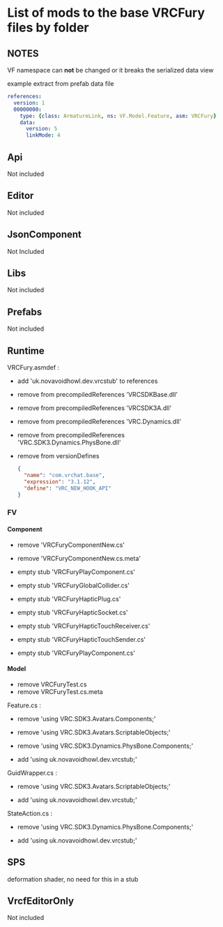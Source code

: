 # List of mods to the base VRCFury files by folder

## NOTES

VF namespace can **not** be changed or it breaks the serialized data view

example extract from prefab data file

```yml
references:
  version: 1
  00000000:
    type: {class: ArmatureLink, ns: VF.Model.Feature, asm: VRCFury}
    data:
      version: 5
      linkMode: 4
```

## Api

Not included

## Editor

Not included

## JsonComponent

Not Included

## Libs

Not included

## Prefabs

Not included

## Runtime

VRCFury.asmdef :

- add 'uk.novavoidhowl.dev.vrcstub' to references

- remove from precompiledReferences 'VRCSDKBase.dll'

- remove from precompiledReferences 'VRCSDK3A.dll'

- remove from precompiledReferences 'VRC.Dynamics.dll'

- remove from precompiledReferences 'VRC.SDK3.Dynamics.PhysBone.dll'

- remove from versionDefines

  ```json
  {
    "name": "com.vrchat.base",
    "expression": "3.1.12",
    "define": "VRC_NEW_HOOK_API"
  }
  ```

### FV

#### Component

- remove 'VRCFuryComponentNew.cs'

- remove 'VRCFuryComponentNew.cs.meta'

- empty stub 'VRCFuryPlayComponent.cs'

- empty stub 'VRCFuryGlobalCollider.cs'

- empty stub 'VRCFuryHapticPlug.cs'

- empty stub 'VRCFuryHapticSocket.cs'

- empty stub 'VRCFuryHapticTouchReceiver.cs'

- empty stub 'VRCFuryHapticTouchSender.cs'

- empty stub 'VRCFuryPlayComponent.cs'

#### Model

- remove VRCFuryTest.cs
- remove VRCFuryTest.cs.meta

Feature.cs :

- remove 'using VRC.SDK3.Avatars.Components;'

- remove 'using VRC.SDK3.Avatars.ScriptableObjects;'

- remove 'using VRC.SDK3.Dynamics.PhysBone.Components;'

- add 'using uk.novavoidhowl.dev.vrcstub;'

GuidWrapper.cs :

- remove 'using VRC.SDK3.Avatars.ScriptableObjects;'

- add 'using uk.novavoidhowl.dev.vrcstub;'

StateAction.cs :

- remove 'using VRC.SDK3.Dynamics.PhysBone.Components;'

- add 'using uk.novavoidhowl.dev.vrcstub;'

## SPS

deformation shader, no need for this in a stub

## VrcfEditorOnly

Not included
